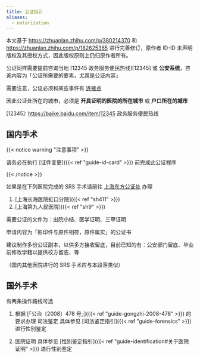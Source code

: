 ```yaml
---
title: 公证指引
aliases:
  - notarization
---
```


本文基于 <https://zhuanlan.zhihu.com/p/380214370> 和 <https://zhuanlan.zhihu.com/p/182625365> 进行完善修订，原作者 ID-ID 未声明版权及其授权方式，因此版权原则上仍归原作者所有。

公证同样需要提前咨询当地 [12345 政务服务便民热线][12345] 或 **公安系统**，咨询内容为「公证所需要的要素，尤其是公证内容」

需要注意，公证必须和某些事件有 [连接点](https://baike.baidu.com/item/连接点)

因此公证处所在的城市，必须是 **开具证明的医院的所在城市** 或 **户口所在的城市**

[12345]: https://baike.baidu.com/item/12345 政务服务便民热线

## 国内手术

{{< notice warning "注意事项" >}}

请务必在执行 [证件变更]({{< ref "guide-id-card" >}}) 前完成此公证程序

{{< /notice >}}

如果是在下列医院完成的 SRS 手术请前往 [上海东方公证处](https://www.amap.com/place/B0FFGY5EOR) 办理

1. [上海长海医院虹口分院]({{< ref "sh411" >}})
1. [上海第九人民医院]({{< ref "sh9" >}})

需要公证的文件为：出院小结、医学证明、三甲证明

申请内容为「影印件与原件相符，原件属实」的公证书

建议制作多份公证副本，以供多方接收留底，目前已知的有：公安部门留底、毕业前修改学籍以提供校方留底、等

（国内其他医院进行的 SRS 手术应与本段落类似）

## 国外手术

有两条操作路线可选

1. 根据 [「公治〔2008〕478 号」]({{< ref "guide-gongzhi-2008-478" >}}) 的要求办理 司法鉴定
   具体参见 [司法鉴定指引]({{< ref "guide-forensics" >}}) 进行性别鉴定

1. 医院证明
   具体参见 [性別鉴定指引]({{< ref "guide-identification#关于医院证明" >}}) 进行性别鉴定

